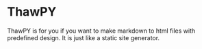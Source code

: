 # ThawPY
ThawPY is for you if you want to make markdown to html files with predefined design. It is just like a static site generator.